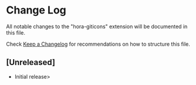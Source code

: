 # Change Log

All notable changes to the "hora-giticons" extension will be documented in this file.

Check [Keep a Changelog](http://keepachangelog.com/) for recommendations on how to structure this file.

## [Unreleased]

- Initial release>